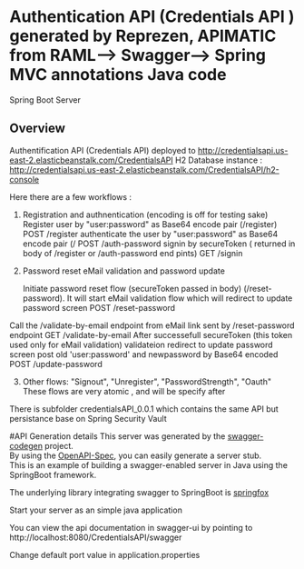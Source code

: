 # Authentication API (Credentials API ) generated by Reprezen, APIMATIC from RAML--> Swagger--> Spring MVC annotations Java code

Spring Boot Server 


## Overview  


Authentification API  (Credentials API) deployed to 
http://credentialsapi.us-east-2.elasticbeanstalk.com/CredentialsAPI
H2 Database instance :
http://credentialsapi.us-east-2.elasticbeanstalk.com/CredentialsAPI/h2-console

Here there are a few workflows :

1) Registration and authnentication (encoding is off for testing sake)
	 Register user by  "user:password" as Base64 encode pair (/register)
POST /register
 authenticate the user by   "user:password" as Base64 encode pair (/
POST /auth-password
signin by secureToken ( returned in body of /register or  /auth-password end pints)
GET /signin

2) Password reset eMail validation  and password update

	Initiate password reset flow (secureToken passed in body)  (/reset-password).  It will start eMail validation flow which will redirect to update password screen
POST /reset-password 

Call the /validate-by-email endpoint  from eMail link sent by /reset-password endpoint
GET /validate-by-email
    After successefull secureToken (this token used only for eMail validation) validateion redirect to update password screen post old 'user:password' and newpassword  by Base64 encoded 
POST /update-password

3) Other flows: "Signout", "Unregister", "PasswordStrength", "Oauth"
	These flows are very atomic , and will be specify after

There is subfolder credentialsAPI_0.0.1 which contains the same API but persistance base on Spring Security Vault 

#API Generation details
This server was generated by the [swagger-codegen](https://github.com/swagger-api/swagger-codegen) project.  
By using the [OpenAPI-Spec](https://github.com/swagger-api/swagger-core), you can easily generate a server stub.  
This is an example of building a swagger-enabled server in Java using the SpringBoot framework.  

The underlying library integrating swagger to SpringBoot is [springfox](https://github.com/springfox/springfox)  

Start your server as an simple java application  

You can view the api documentation in swagger-ui by pointing to  
http://localhost:8080/CredentialsAPI/swagger  

Change default port value in application.properties